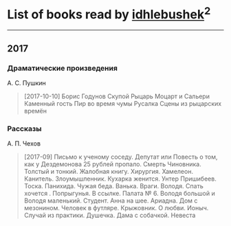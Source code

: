 # List of books read by [idhlebushek](http://vk.com/id139578422)<sup>2</sup>
---

## 2017

### Драматические произведения
А. С. Пушкин
> [2017-10-10] Борис Годунов
> Скупой Рыцарь
> Моцарт и Сальери
> Каменный гость 
> Пир во время чумы
> Русалка
> Сцены из рыцарских времён


### Рассказы
А. П. Чехов
> [2017-09] Письмо к ученому соседу. Депутат или Повесть о том, как у Дездемонова 25 рублей пропало. Смерть Чиновника. Толстый и тонкий. Жалобная книгу. Хирургия. Хамелеон. Канитель. Злоумышленник. Кухарка женится. Унтер Пришибеев. Тоска. Панихида. Чужая беда. Ванька. Враги. Володя. Спать хочется . Попрыгунья. В ссылке. Палата № 6. Володя большой и Володя маленький. Студент. Анна на шее. Ариадна. Дом с мезонином. Человек в футляре. Крыжовник. О любви. Ионыч. Случай из практики. Душечка. Дама с собачкой. Невеста



